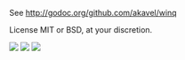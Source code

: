 See http://godoc.org/github.com/akavel/winq

License MIT or BSD, at your discretion.

![](https://img.shields.io/badge/platform-windows-lightgray.svg)
![](https://img.shields.io/badge/license-MIT%20|%20BSD-orange.svg)
[![](https://img.shields.io/badge/docs-github.com/akavel/winq-blue.svg)](http://godoc.org/github.com/akavel/winq)
